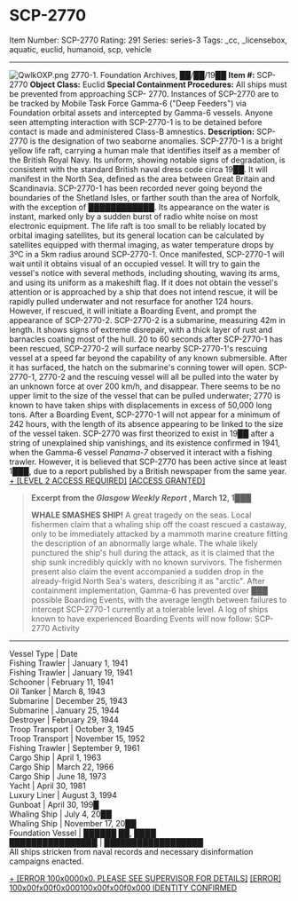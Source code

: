 # SCP-2770
Item Number: SCP-2770
Rating: 291
Series: series-3
Tags: _cc, _licensebox, aquatic, euclid, humanoid, scp, vehicle

---

![QwlkOXP.png](https://scp-wiki.wdfiles.com/local--files/scp-2770/QwlkOXP.png)
2770-1. Foundation Archives, ██/██/19██
**Item #:** SCP-2770
**Object Class:** Euclid
**Special Containment Procedures:** All ships must be prevented from approaching SCP- 2770. Instances of SCP-2770 are to be tracked by Mobile Task Force Gamma-6 ("Deep Feeders") via Foundation orbital assets and intercepted by Gamma-6 vessels. Anyone seen attempting interaction with SCP-2770-1 is to be detained before contact is made and administered Class-B amnestics.
**Description:** SCP-2770 is the designation of two seaborne anomalies.
SCP-2770-1 is a bright yellow life raft, carrying a human male that identifies itself as a member of the British Royal Navy. Its uniform, showing notable signs of degradation, is consistent with the standard British naval dress code circa 19██. It will manifest in the North Sea, defined as the area between Great Britain and Scandinavia. SCP-2770-1 has been recorded never going beyond the boundaries of the Shetland Isles, or farther south than the area of Norfolk, with the exception of ████████████. Its appearance on the water is instant, marked only by a sudden burst of radio white noise on most electronic equipment.
The life raft is too small to be reliably located by orbital imaging satellites, but its general location can be calculated by satellites equipped with thermal imaging, as water temperature drops by 3ºC in a 5km radius around SCP-2770-1.
Once manifested, SCP-2770-1 will wait until it obtains visual of an occupied vessel. It will try to gain the vessel's notice with several methods, including shouting, waving its arms, and using its uniform as a makeshift flag.
If it does not obtain the vessel's attention or is approached by a ship that does not intend rescue, it will be rapidly pulled underwater and not resurface for another 124 hours. However, if rescued, it will initiate a Boarding Event, and prompt the appearance of SCP-2770-2.
SCP-2770-2 is a submarine, measuring 42m in length. It shows signs of extreme disrepair, with a thick layer of rust and barnacles coating most of the hull. 20 to 60 seconds after SCP-2770-1 has been rescued, SCP-2770-2 will surface nearby SCP-2770-1's rescuing vessel at a speed far beyond the capability of any known submersible. After it has surfaced, the hatch on the submarine's conning tower will open. SCP-2770-1, 2770-2 and the rescuing vessel will all be pulled into the water by an unknown force at over 200 km/h, and disappear. There seems to be no upper limit to the size of the vessel that can be pulled underwater; 2770 is known to have taken ships with displacements in excess of 50,000 long tons.
After a Boarding Event, SCP-2770-1 will not appear for a minimum of 242 hours, with the length of its absence appearing to be linked to the size of the vessel taken.
SCP-2770 was first theorized to exist in 19██ after a string of unexplained ship vanishings, and its existence confirmed in 1941, when the Gamma-6 vessel _Panama-7_ observed it interact with a fishing trawler.
However, it is believed that SCP-2770 has been active since at least 1███, due to a report published by a British newspaper from the same year.
[\+ [LEVEL 2 ACCESS REQUIRED]](javascript:;)
[[ACCESS GRANTED]](javascript:;)
> **Excerpt from the _Glasgow Weekly Report_ , March 12, 1███**  
>    
>    
> 
> **WHALE SMASHES SHIP!**
> A great tragedy on the seas. Local fishermen claim that a whaling ship off the coast rescued a castaway, only to be immediately attacked by a mammoth marine creature fitting the description of an abnormally large whale. The whale likely punctured the ship's hull during the attack, as it is claimed that the ship sunk incredibly quickly with no known survivors.
> The fishermen present also claim the event accompanied a sudden drop in the already-frigid North Sea's waters, describing it as "arctic".
After containment implementation, Gamma-6 has prevented over ███ possible Boarding Events, with the average length between failures to intercept SCP-2770-1 currently at a tolerable level. A log of ships known to have experienced Boarding Events will now follow:
SCP-2770 Activity  
---  
Vessel Type | Date  
Fishing Trawler | January 1, 1941  
Fishing Trawler | January 19, 1941  
Schooner | February 11, 1941  
Oil Tanker | March 8, 1943  
Submarine | December 25, 1943  
Submarine | January 25, 1944  
Destroyer | February 29, 1944  
Troop Transport | October 3, 1945  
Troop Transport | November 15, 1952  
Fishing Trawler | September 9, 1961  
Cargo Ship | April 1, 1963  
Cargo Ship | March 22, 1966  
Cargo Ship | June 18, 1973  
Yacht | April 30, 1981  
Luxury Liner | August 3, 1994  
Gunboat | April 30, 199█  
Whaling Ship | July 4, 20██  
Whaling Ship | November 17, 20██  
Foundation Vessel | ██████ ██, ████  
████████████████ | ██████████████████  
All ships stricken from naval records and necessary disinformation campaigns enacted.
  
  
  
  

[\+ [ERROR 100x0000x0. PLEASE SEE SUPERVISOR FOR DETAILS]](javascript:;)
[[ERROR]](javascript:;)
[100x00fx00f0x000100x00fx00f0x000 IDENTITY CONFIRMED](http://www.scp-wiki.net/incidentreportnullpleaseseeasupervisor)